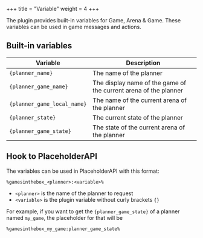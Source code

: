 +++
title = "Variable"
weight = 4
+++

The plugin provides built-in variables for Game, Arena & Game. These variables can be used in game messages and actions.

## Built-in variables

| Variable | Description |
| --- | --- |
| `{planner_name}` | The name of the planner |
| `{planner_game_name}` | The display name of the game of the current arena of the planner |
| `{planner_game_local_name}` | The name of the current arena of the planner |
| `{planner_state}` | The current state of the planner |
| `{planner_game_state}` | The state of the current arena of the planner |

## Hook to PlaceholderAPI

The variables can be used in PlaceholderAPI with this format:

```
%gamesinthebox_<planner>:<variable>%
```

- `<planner>` is the name of the planner to request
- `<variable>` is the plugin variable without curly brackets `{}`

For example, if you want to get the `{planner_game_state}` of a planner named `my_game`, the placeholder for that will be

```
%gamesinthebox_my_game:planner_game_state%
```
